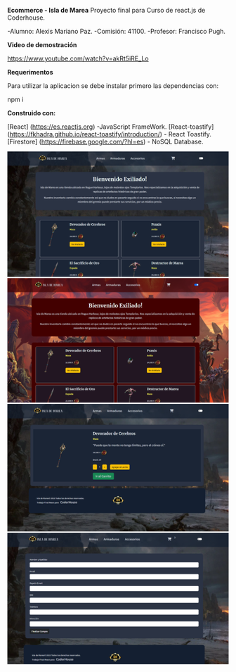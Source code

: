 **Ecommerce - Isla de Marea**
Proyecto final para Curso de react.js de Coderhouse.

-Alumno: Alexis Mariano Paz.
-Comisión: 41100.
-Profesor: Francisco Pugh.

**Video de demostración**

https://www.youtube.com/watch?v=akRt5iRE_Lo

**Requerimentos**

Para utilizar la aplicacion se debe instalar primero las dependencias con:

npm i

**Construido con:**

[React] (https://es.reactjs.org) -JavaScript FrameWork.
[React-toastify] (https://fkhadra.github.io/react-toastify/introduction/) - React Toastify.
[Firestore] (https://firebase.google.com/?hl=es) - NoSQL Database.


![alt text](https://github.com/AlexisMPaz/shop-isla/blob/main/docs/Opera%20Snapshot_2023-01-06_192029_localhost.png)
![alt text](https://github.com/AlexisMPaz/shop-isla/blob/main/docs/Opera%20Snapshot_2023-01-06_192247_localhost.png)
![alt text](https://github.com/AlexisMPaz/shop-isla/blob/main/docs/Opera%20Snapshot_2023-01-06_192317_localhost.png)
![alt text](https://github.com/AlexisMPaz/shop-isla/blob/main/docs/Opera%20Snapshot_2023-01-06_192341_localhost.png)
